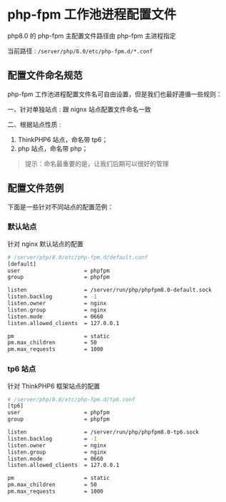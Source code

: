 # php-fpm 工作池进程配置文件

php8.0 的 php-fpm 主配置文件路径由 php-fpm 主进程指定

当前路径 : `/server/php/8.0/etc/php-fpm.d/*.conf`

## 配置文件命名规范

php-fpm 工作池进程配置文件名可自由设置，但是我们也最好遵循一些规则：

一、针对单独站点 : 跟 nignx 站点配置文件命名一致

二、根据站点性质 :

1. ThinkPHP6 站点，命名带 tp6；
2. php 站点，命名带 php；

> 提示：命名最重要的是，让我们后期可以很好的管理

## 配置文件范例

下面是一些针对不同站点的配置范例：

### 默认站点

针对 nginx 默认站点的配置

```bash
# /server/php/8.0/etc/php-fpm.d/default.conf
[default]
user                    = phpfpm
group                   = phpfpm

listen                  = /server/run/php/phpfpm8.0-default.sock
listen.backlog          = -1
listen.owner            = nginx
listen.group            = nginx
listen.mode             = 0660
listen.allowed_clients  = 127.0.0.1

pm                      = static
pm.max_children         = 50
pm.max_requests         = 1000
```

### tp6 站点

针对 ThinkPHP6 框架站点的配置

```bash
# /server/php/8.0/etc/php-fpm.d/tp6.conf
[tp6]
user                    = phpfpm
group                   = phpfpm

listen                  = /server/run/php/phpfpm8.0-tp6.sock
listen.backlog          = -1
listen.owner            = nginx
listen.group            = nginx
listen.mode             = 0660
listen.allowed_clients  = 127.0.0.1

pm                      = static
pm.max_children         = 50
pm.max_requests         = 1000
```
